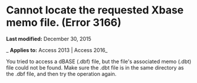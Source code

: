 
# Cannot locate the requested Xbase memo file. (Error 3166)

 **Last modified:** December 30, 2015

 _ **Applies to:** Access 2013 | Access 2016_

You tried to access a dBASE (.dbf) file, but the file's associated memo (.dbt) file could not be found. Make sure the .dbt file is in the same directory as the .dbf file, and then try the operation again.


